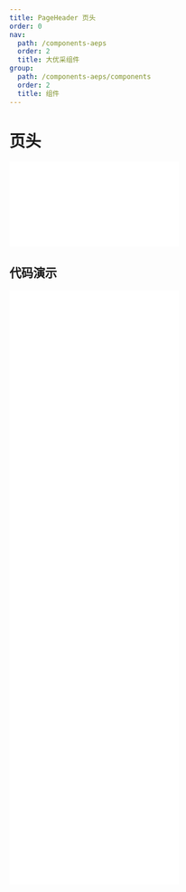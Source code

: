 ```yaml
---
title: PageHeader 页头
order: 0
nav:
  path: /components-aeps
  order: 2
  title: 大优采组件
group:
  path: /components-aeps/components
  order: 2
  title: 组件
---
```


# 页头

<div>
<embed src="@docs-common/page-header/index.md"></embed>
</div>
        
## 代码演示

<Row gutter=8>

  <Col span=24>
    
  <div class="code-box"><embed src="@abiz-rc-aeps/page-header/demo/actions-page-header-aeps.md"></embed></div>
          
  <div class="code-box"><embed src="@abiz-rc-aeps/page-header/demo/basic-page-header-aeps.md"></embed></div>
          
  <div class="code-box"><embed src="@abiz-rc-aeps/page-header/demo/breadcrumb-page-header-aeps.md"></embed></div>
          
  <div class="code-box"><embed src="@abiz-rc-aeps/page-header/demo/content-page-header-aeps.md"></embed></div>
          
  <div class="code-box"><embed src="@abiz-rc-aeps/page-header/demo/ghost-page-header-aeps.md"></embed></div>
          
  <div class="code-box"><embed src="@abiz-rc-aeps/page-header/demo/responsive-page-header-aeps.md"></embed></div>
          
  </Col>
          
</Row>
        
<div><embed src="@docs-common/page-header/index-api.md"></embed><div>
